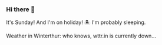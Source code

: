 ### Hi there :wave:

It's Sunday! And I'm on holiday! :desert_island: I'm probably sleeping.

Weather in Winterthur: who knows, wttr.in is currently down...
